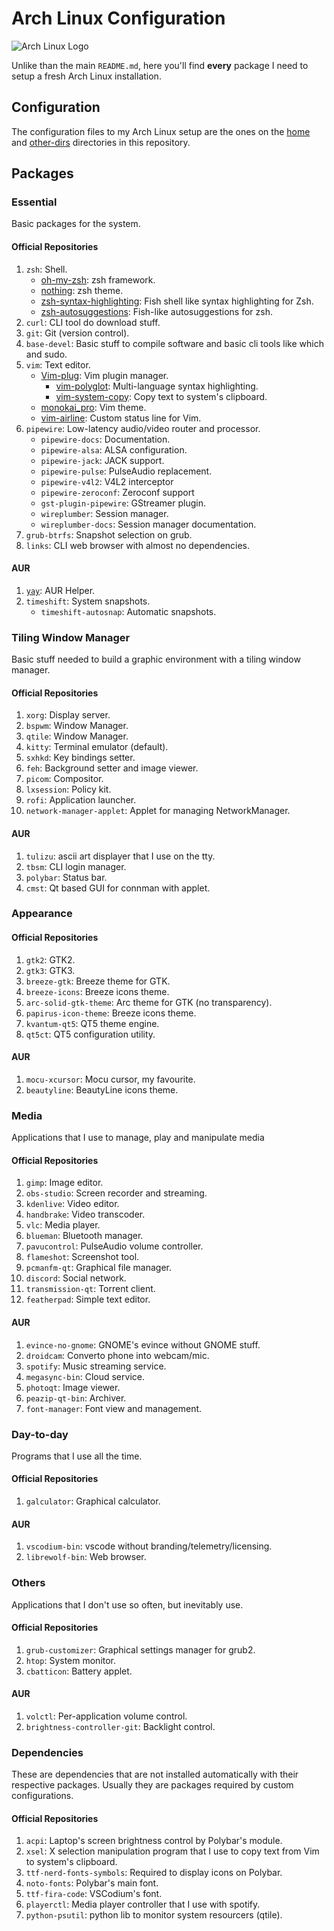 # Arch Linux Configuration

![Arch Linux Logo](https://archlinux.org/static/logos/archlinux-logo-dark-1200dpi.b42bd35d5916.png)

Unlike than the main `README.md`, here you'll find **every** package I need to setup a fresh Arch Linux installation.

## Configuration

The configuration files to my Arch Linux setup are the ones on the [home](https://github.com/marcosdly/dotfiles/tree/master/home) and [other-dirs](https://github.com/marcosdly/dotfiles/tree/master/other-dirs) directories in this repository.

## Packages

### Essential

Basic packages for the system.

#### Official Repositories

1. `zsh`: Shell.
    * [oh-my-zsh](https://github.com/ohmyzsh/ohmyzsh/): zsh framework.
    * [nothing](https://github.com/eendroroy/nothing): zsh theme.
    * [zsh-syntax-highlighting](https://github.com/zsh-users/zsh-syntax-highlighting): Fish shell like syntax highlighting for Zsh.
    * [zsh-autosuggestions](https://github.com/zsh-users/zsh-autosuggestions): Fish-like autosuggestions for zsh.
2. `curl`: CLI tool do download stuff.
3. `git`: Git (version control).
4. `base-devel`: Basic stuff to compile software and basic cli tools like which and sudo.
5. `vim`: Text editor.
    * [Vim-plug](https://github.com/junegunn/vim-plug): Vim plugin manager.
      * [vim-polyglot](https://github.com/sheerun/vim-polyglot): Multi-language syntax highlighting.
      * [vim-system-copy](https://github.com/christoomey/vim-system-copy): Copy text to system's clipboard.
    * [monokai_pro](https://github.com/Erichain/vim-monokai-pro): Vim theme.
    * [vim-airline](https://github.com/vim-airline/vim-airline): Custom status line for Vim.
6. `pipewire`: Low-latency audio/video router and processor.
    * `pipewire-docs`: Documentation.
    * `pipewire-alsa`: ALSA configuration.
    * `pipewire-jack`: JACK support.
    * `pipewire-pulse`: PulseAudio replacement.
    * `pipewire-v4l2`: V4L2 interceptor
    * `pipewire-zeroconf`: Zeroconf support
    * `gst-plugin-pipewire`: GStreamer plugin.
    * `wireplumber`: Session manager.
    * `wireplumber-docs`: Session manager documentation.
7. `grub-btrfs`: Snapshot selection on grub.
8. `links`: CLI web browser with almost no dependencies.

#### AUR

1. [`yay`](https://github.com/Jguer/yay): AUR Helper.
2. `timeshift`: System snapshots.
    * `timeshift-autosnap`: Automatic snapshots.

### Tiling Window Manager

Basic stuff needed to build a graphic environment with a tiling window manager.

#### Official Repositories

1. `xorg`: Display server.
2. `bspwm`: Window Manager.
3. `qtile`: Window Manager.
4. `kitty`: Terminal emulator (default).
5. `sxhkd`: Key bindings setter.
6. `feh`: Background setter and image viewer.
7. `picom`: Compositor.
8. `lxsession`: Policy kit.
9. `rofi`: Application launcher.
10. `network-manager-applet`: Applet for managing NetworkManager.

#### AUR

1. `tulizu`: ascii art displayer that I use on the tty.
2. `tbsm`: CLI login manager.
3. `polybar`: Status bar.
4. `cmst`: Qt based GUI for connman with applet.

### Appearance

#### Official Repositories

1. `gtk2`: GTK2.
2. `gtk3`: GTK3.
4. `breeze-gtk`: Breeze theme for GTK.
5. `breeze-icons`: Breeze icons theme.
6. `arc-solid-gtk-theme`: Arc theme for GTK (no transparency).
7. `papirus-icon-theme`: Breeze icons theme.
8. `kvantum-qt5`: QT5 theme engine.
9. `qt5ct`: QT5 configuration utility.

#### AUR

1. `mocu-xcursor`: Mocu cursor, my favourite.
2. `beautyline`: BeautyLine icons theme.

### Media

Applications that I use to manage, play and manipulate media

#### Official Repositories

1. `gimp`: Image editor.
2. `obs-studio`: Screen recorder and streaming.
3. `kdenlive`: Video editor.
4. `handbrake`: Video transcoder.
5. `vlc`: Media player.
6. `blueman`: Bluetooth manager.
7. `pavucontrol`: PulseAudio volume controller.
8. `flameshot`: Screenshot tool.
9. `pcmanfm-qt`: Graphical file manager.
10. `discord`: Social network.
11. `transmission-qt`: Torrent client.
12. `featherpad`: Simple text editor.

#### AUR

1. `evince-no-gnome`: GNOME's evince without GNOME stuff.
2. `droidcam`: Converto phone into webcam/mic.
3. `spotify`: Music streaming service.
4. `megasync-bin`: Cloud service.
5. `photoqt`: Image viewer.
6. `peazip-qt-bin`: Archiver.
7. `font-manager`: Font view and management.

### Day-to-day

Programs that I use all the time.

#### Official Repositories

1. `galculator`: Graphical calculator.

#### AUR

1. `vscodium-bin`: vscode without branding/telemetry/licensing.
2. `librewolf-bin`: Web browser.

### Others

Applications that I don't use so often, but inevitably use.

#### Official Repositories

1. `grub-customizer`: Graphical settings manager for grub2.
2. `htop`: System monitor.
3. `cbatticon`: Battery applet.

#### AUR

1. `volctl`: Per-application volume control.
2. `brightness-controller-git`: Backlight control. 

### Dependencies

These are dependencies that are not installed automatically with their respective packages. Usually they are packages required by custom configurations.

#### Official Repositories

1. `acpi`: Laptop's screen brightness control by Polybar's module.
2. `xsel`: X selection manipulation program that I use to copy text from Vim to system's clipboard.
3. `ttf-nerd-fonts-symbols`: Required to display icons on Polybar.
4. `noto-fonts`: Polybar's main font.
5. `ttf-fira-code`: VSCodium's font.
6. `playerctl`: Media player controller that I use with spotify.
7. `python-psutil`: python lib to monitor system resourcers (qtile).

